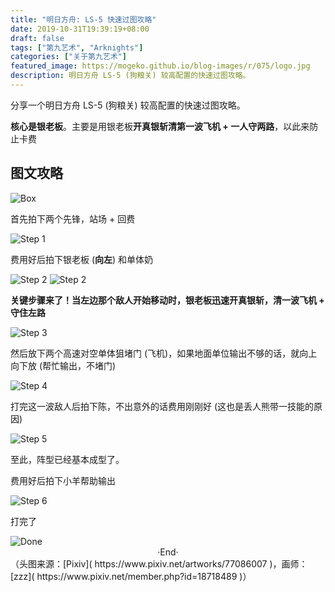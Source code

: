 ```yaml
---
title: "明日方舟: LS-5 快速过图攻略"
date: 2019-10-31T19:39:19+08:00
draft: false
tags: ["第九艺术", "Arknights"]
categories: ["关于第九艺术"]
featured_image: https://mogeko.github.io/blog-images/r/075/logo.jpg
description: 明日方舟 LS-5 (狗粮关) 较高配置的快速过图攻略。
---
```

<!-- 
<img alt="" src="https://mogeko.github.io/blog-images/r/075/" >
<span class="spoiler" ></span>
&emsp;&emsp;
 -->

分享一个明日方舟 LS-5 (狗粮关) 较高配置的快速过图攻略。

**核心是银老板**。主要是用银老板**开真银斩清第一波飞机 + 一人守两路**，以此来防止卡费

## 图文攻略

<img alt="Box" src="https://mogeko.github.io/blog-images/r/075/box.jpg" >

首先拍下两个先锋，站场 + 回费

<img alt="Step 1" src="https://mogeko.github.io/blog-images/r/075/step_1.jpg" >

费用好后拍下银老板 (**向左**) 和单体奶

<img alt="Step 2" src="https://mogeko.github.io/blog-images/r/075/step_2.jpg" >

<img alt="Step 2" src="https://mogeko.github.io/blog-images/r/075/step_2.5.jpg" >

**关键步骤来了！当左边那个敌人开始移动时，银老板迅速开真银斩，清一波飞机 + 守住左路**

<img alt="Step 3" src="https://mogeko.github.io/blog-images/r/075/step_3.jpg" >

然后放下两个高速对空单体狙堵门 (飞机)，如果地面单位输出不够的话，就向上向下放 (帮忙输出，不堵门)

<img alt="Step 4" src="https://mogeko.github.io/blog-images/r/075/step_4.jpg" >

打完这一波敌人后拍下陈，不出意外的话费用刚刚好 (这也是丢人熊带一技能的原因)

<img alt="Step 5" src="https://mogeko.github.io/blog-images/r/075/step_5.jpg" >

至此，阵型已经基本成型了。

费用好后拍下小羊帮助输出

<img alt="Step 6" src="https://mogeko.github.io/blog-images/r/075/step_6.jpg" >

打完了

<img alt="Done" src="https://mogeko.github.io/blog-images/r/075/done.jpg" >



<br>

<center>  ·End·  </center>
（头图来源：[Pixiv]( https://www.pixiv.net/artworks/77086007 )，画师：[zzz]( https://www.pixiv.net/member.php?id=18718489 )）